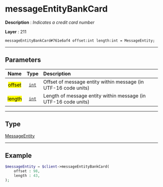 # messageEntityBankCard

**Description** : *Indicates a credit card number*

**Layer** : 211

```tl
messageEntityBankCard#761e6af4 offset:int length:int = MessageEntity;
```

---

## Parameters

| Name | Type | Description |
| :---: | :---: | :--- |
| <mark>offset</mark> | [`int`](type/int) | Offset of message entity within message (in UTF-16 code units) |
| <mark>length</mark> | [`int`](type/int) | Length of message entity within message (in UTF-16 code units) |

---

## Type

[MessageEntity](type/MessageEntity)

---

## Example

```php
$messageEntity = $client->messageEntityBankCard(
	offset : 98,
	length : 43,
);
```